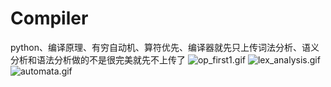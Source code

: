 # Compiler
python、编译原理、有穷自动机、算符优先、编译器就先只上传词法分析、语义分析和语法分析做的不是很完美就先不上传了
![op_first1.gif](https://i.loli.net/2020/05/28/PT3KxZEgBU1sVd8.gif)
![lex_analysis.gif](https://i.loli.net/2020/05/28/g9I4HdKo2szpfWh.gif)
![automata.gif](https://i.loli.net/2020/05/28/yQvY9okIZp152qA.gif)
